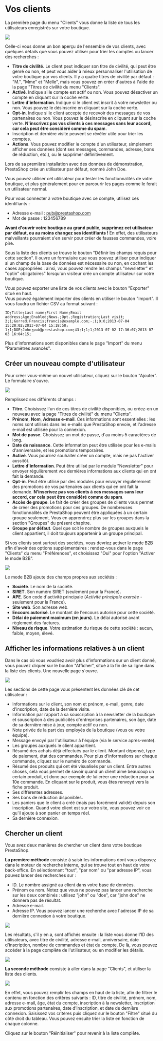 # Vos clients

La première page du menu "Clients" vous donne la liste de tous les utilisateurs enregistrés sur votre boutique.

![](../../../.gitbook/assets/40534017.png)

Celle-ci vous donne un bon aperçu de l'ensemble de vos clients, avec quelques détails que vous pouvez utiliser pour trier les comptes ou lancer des recherches :

* **Titre de civilité**. Le client peut indiquer son titre de civilité, qui peut être genré ou non, et peut vous aider à mieux personnaliser l'utilisation de votre boutique par vos clients. Il y a quatre titres de civilité par défaut : "M.", "Mme" et "Melle", mais vous pouvez en créer d'autres à l'aide de la page "Titres de civilité du menu "Clients".
* **Activé**. Indique si le compte est actif ou non. Vous pouvez désactiver un compte en cliquant sur la coche verte.
* **Lettre d'information**. Indique si le client est inscrit à votre newsletter ou non. Vous pouvez le désinscrire en cliquant sur la coche verte.
* **Opt-in**. Indique si le client accepte de recevoir des messages de vos partenaires ou non. Vous pouvez le désinscrire en cliquant sur la coche verte. **N'inscrivez pas vos clients à ces messages sans leur accord, car cela peut être considéré comme du spam**.
* Inscription et dernière visite peuvent se révéler utile pour trier les comptes.
* **Actions**. Vous pouvez modifier le compte d'un utilisateur, simplement afficher ses données (dont ses messages, commandes, adresse, bons de réduction, etc.), ou le supprimer définitivement.

Lors de sa première installation avec des données de démonstration, PrestaShop crée un utilisateur par défaut, nommé John Doe.

Vous pouvez utiliser cet utilisateur pour tester les fonctionnalités de votre boutique, et plus généralement pour en parcourir les pages comme le ferait un utilisateur normal.

Pour vous connecter à votre boutique avec ce compte, utilisez ces identifiants :

* Adresse e-mail : [pub@prestashop.com](mailto:pub@prestashop.com)
* Mot de passe : 123456789

**Avant d'ouvrir votre boutique au grand public, supprimez cet utilisateur par défaut, ou au moins changez ses identifiants !** En effet, des utilisateurs malveillants pourraient s'en servir pour créer de fausses commandes, voire pire.

Sous la liste des clients se trouve le bouton "Définir les champs requis pour cette section". Il ouvre un formulaire que vous pouvez utiliser pour indiquer si un champ de la base de données est nécessaire ou non, en cochant les cases appropriées : ainsi, vous pouvez rendre les champs "newsletter" et "optin" obligatoires" lorsqu'un visiteur crée un compte utilisateur sur votre boutique.

Vous pouvez exporter une liste de vos clients avec le bouton "Exporter" situé en haut.\
Vous pouvez également importer des clients en utiliser le bouton "Import". Il vous faudra un fichier CSV au format suivant :

```
ID;Title;Last name;First Name;Email address;Age;Enabled;News.;Opt.;Registration;Last visit;
2;1;Gorred;Francis;francis@example.com;-;1;0;0;2013-07-04 15:20:02;2013-07-04 15:18:50;
1;1;DOE;John;pub@prestashop.com;43;1;1;1;2013-07-02 17:36:07;2013-07-03 16:04:15;
```

Plus d'informations sont disponibles dans le page "Import" du menu "Paramètres avancés".

## Créer un nouveau compte d'utilisateur <a href="#vosclients-creerunnouveaucomptedutilisateur" id="vosclients-creerunnouveaucomptedutilisateur"></a>

Pour créer vous-même un nouvel utilisateur, cliquez sur le bouton "Ajouter". Le formulaire s'ouvre.

![](../../../.gitbook/assets/40534019.png)

Remplissez ses différents champs :

* **Titre**. Choisissez l'un de ces titres de civilité disponibles, ou créez-en un nouveau avec la page "Titres de civilité" du menu "Clients".
* **Prénom**, **Nom**, **Adresse e-mail**. Ces informations sont essentielles : les noms sont utilisés dans les e-mails que PrestaShop envoie, et l'adresse e-mail est utilisée pour la connexion.
* **Mot de passe**. Choisissez un mot de passe, d'au moins 5 caractères de long.
* **Date de naissance**. Cette information peut être utilisée pour les e-mails d'anniversaire, et les promotions temporaires.
* **Activé**. Vous pourriez souhaiter créer un compte, mais ne pas l'activer aussitôt.
* **Lettre d'information**. Peut être utilisé par le module "Newsletter" pour envoyer régulièrement vos dernières informations aux clients qui en ont fait la demande.
* **Opt-in**. Peut être utilisé par des modules pour envoyer régulièrement des promotions de vos partenaires aux clients qui en ont fait la demande. **N'inscrivez pas vos clients à ces messages sans leur accord, car cela peut être considéré comme du spam**.
* **Accès de groupe**. Le fait de créer des groupes de clients vous permet de créer des promotions pour ces groupes. De nombreuses fonctionnalités de PrestaShop peuvent être appliquées à un certain groupe seulement. Vous en apprendrez plus sur les groupes dans la section "Groupes" du présent chapitre.
* **Groupe par défaut**. Quel que soit le nombre de groupes auxquels le client appartient, il doit toujours appartenir à un groupe principal.

Si vos clients sont surtout des sociétés, vous devriez activer le mode B2B afin d'avoir des options supplémentaires : rendez-vous dans le page "Clients" du menu "Préférences", et choisissez "Oui" pour l'option "Activer le mode B2B".

![](../../../.gitbook/assets/23038651.png)

Le mode B2B ajoute des champs propres aux sociétés :

* **Société**. Le nom de la société.
* **SIRET**. Son numéro SIRET (seulement pour la France).
* **APE**.  Son code d'activité principale (_Activité principale exercée_ - seulement pour la France).
* **Site web**. Son adresse web.
* **Encours autorisé**. Le montant de l'encours autorisé pour cette société.
* **Délai de paiement maximum (en jours)**. Le délai autorisé avant règlement des factures.
* **Niveau de risque**. Votre estimation du risque de cette société : aucun, faible, moyen, élevé.

## Afficher les informations relatives à un client <a href="#vosclients-afficherlesinformationsrelativesaunclient" id="vosclients-afficherlesinformationsrelativesaunclient"></a>

Dans le cas où vous voudriez avoir plus d'informations sur un client donné, vous pouvez cliquer sur le bouton "Afficher", situé à la fin de sa ligne dans la liste des clients. Une nouvelle page s'ouvre.

![](../../../.gitbook/assets/40534020.png)

Les sections de cette page vous présentent les données clé de cet utilisateur :

* Informations sur le client, son nom et prénom, e-mail, genre, date d'inscription, date de la dernière visite.
* Information par rapport à sa souscription à la newsletter de la boutique et souscription à des publicités d'entreprises partenaires, son âge, date de sa dernière mise à jour, compte actif ou non.
* Note privée de la part des employés de la boutique (vous ou votre équipe).
* Message envoyé par l'utilisateur à l'équipe (via le service après-vente).
* Les groupes auxquels le client appartient.
* Résumé des achats déjà effectués par le client. Montant dépensé, type de paiement, état des commandes. Pour plus d'informations sur chaque commande, cliquez sur le numéro de commande.
* Résumé des produits qui ont été visualisés par un client. Entre autres choses, cela vous permet de savoir quand un client aime beaucoup un certain produit, et donc par exemple de lui créer une réduction pour sa 10e commande. En cliquant sur le produit, vous êtes renvoyé vers la fiche produit.
* Ses différentes adresses.
* Ses bons de réduction disponibles.
* Les paniers que le client a créé (mais pas forcément validé) depuis son inscription. Quand votre client est sur votre site, vous pouvez voir ce qu'il ajoute à son panier en temps réel.
* Sa dernière connexion.

## Chercher un client <a href="#vosclients-chercherunclient" id="vosclients-chercherunclient"></a>

Vous avez deux manières de chercher un client dans votre boutique PrestaShop.

**La première méthode** consiste à saisir les informations dont vous disposez dans le moteur de recherche interne, qui se trouve tout en haut de votre back-office. En sélectionnant "tout", "par nom" ou "par adresse IP", vous pouvez lancer des recherches sur :

* ID. Le nombre assigné au client dans votre base de données.
* Prénom ou nom. Notez que vous ne pouvez pas lancer une recherche sur les deux combinés : utilisez "john" ou "doe", car "john doe" ne donnera pas de résultat.
* Adresse e-mail.
* Adresse IP. Vous pouvez lancer une recherche avec l'adresse IP de sa dernière connexion à votre boutique.

![](../../../.gitbook/assets/40534021.png)

Les résultats, s'il y en a, sont affichés ensuite : la liste vous donne l'ID des utilisateurs, avec titre de civilité, adresse e-mail, anniversaire, date d'inscription, nombre de commandes et état du compte. De là, vous pouvez accéder à la page complète de l'utilisateur, ou en modifier les détails.

![](../../../.gitbook/assets/40534022.png)

**La seconde méthode** consiste à aller dans la page "Clients", et utiliser la liste des clients.

![](../../../.gitbook/assets/40534023.png)

En effet, vous pouvez remplir les champs en haut de la liste, afin de filtrer le contenu en fonction des critères suivants : ID, titre de civilité, prénom, nom, adresse e-mail, âge, état du compte, inscription à la newsletter, inscription aux promotions partenaires, date d'inscription, et date de dernière connexion. Saisissez vos critères puis cliquez sur le bouton "Filtre" situé du côté droit du tableau. Vous pouvez ensuite trier la liste en fonction de chaque colonne.

Cliquez sur le bouton "Réinitialiser" pour revenir à la liste complète.
